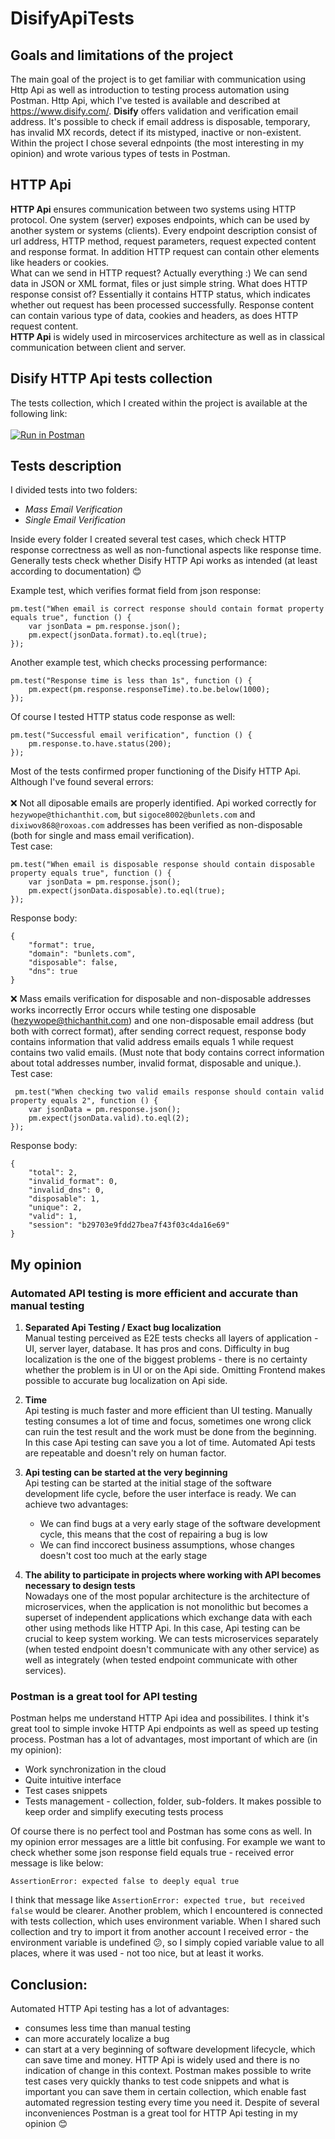 #  DisifyApiTests
## Goals and limitations of the project
The main goal of the project is to get familiar with communication using Http Api as well as introduction to testing process automation using Postman.
Http Api, which I've tested is available and described at https://www.disify.com/. **Disify** offers validation and verification email address. It's possible to check if email address is disposable, temporary, has invalid MX records, detect if its mistyped, inactive or non-existent.<br/>
Within the project I chose several ednpoints (the most interesting in my opinion) and wrote various types of tests in Postman.

## HTTP Api

**HTTP Api** ensures communication between two systems using HTTP protocol. One system (server) exposes endpoints, which can be used by another system or systems (clients). Every endpoint description consist of url address, HTTP method, request parameters, request expected content and response format. In addition HTTP request can contain other elements like headers or cookies.<br/>
What can we send in HTTP request? Actually everything :) We can send data in JSON or XML format, files or just simple string.
What does HTTP response consist of? Essentially it contains HTTP status, which indicates whether out request has been processed successfully. Response content can contain various type of data, cookies and headers, as does HTTP request content.<br/>
**HTTP Api** is widely used in mircoservices architecture as well as in classical communication between client and server.

## Disify HTTP Api tests collection

The tests collection, which I created within the project is available at the following link:<br/><br/>
[![Run in Postman](https://run.pstmn.io/button.svg)](https://app.getpostman.com/run-collection/7c78cc74ba9234c0e23f?action=collection%2Fimport)

## Tests description

I divided tests into two folders:
- *Mass Email Verification*
- *Single Email Verification*

Inside every folder I created several test cases, which check HTTP response correctness as well as non-functional aspects like response time.
Generally tests check whether Disify HTTP Api works as intended (at least according to documentation) 😊

Example test, which verifies format field from json response:
```
pm.test("When email is correct response should contain format property equals true", function () {
    var jsonData = pm.response.json();
    pm.expect(jsonData.format).to.eql(true);
});
```

Another example test, which checks processing performance:
```
pm.test("Response time is less than 1s", function () {
    pm.expect(pm.response.responseTime).to.be.below(1000);
});
```

Of course I tested HTTP status code response as well:
```
pm.test("Successful email verification", function () {
    pm.response.to.have.status(200);
});
```

Most of the tests confirmed proper functioning of the Disify HTTP Api. Although I've found several errors: <br/><br/>
❌ Not all diposable emails are properly identified. Api worked correctly for `hezywope@thichanthit.com`, but `sigoce8002@bunlets.com` and `dixiwov868@roxoas.com` addresses has been verified as non-disposable (both for single and mass email verification).<br/>
Test case:
```
pm.test("When email is disposable response should contain disposable property equals true", function () {
    var jsonData = pm.response.json();
    pm.expect(jsonData.disposable).to.eql(true);
});
```
Response body:
```
{
    "format": true,
    "domain": "bunlets.com",
    "disposable": false,
    "dns": true
}
```
❌ Mass emails verification for disposable and non-disposable addresses works incorrectly
Error occurs while testing one disposable (hezywope@thichanthit.com) and one non-disposable email address (but both with correct format), after sending correct request, response body contains information that valid address emails equals 1 while request contains two valid emails. (Must note that body contains correct information about total addresses number, invalid format, disposable and unique.).<br/>
Test case:
```
 pm.test("When checking two valid emails response should contain valid property equals 2", function () {
    var jsonData = pm.response.json();
    pm.expect(jsonData.valid).to.eql(2);
});
```
Response body:
```
{
    "total": 2,
    "invalid_format": 0,
    "invalid_dns": 0,
    "disposable": 1,
    "unique": 2,
    "valid": 1,
    "session": "b29703e9fdd27bea7f43f03c4da16e69"
}
```

## My opinion

### Automated API testing is more efficient and accurate than manual testing

1. **Separated Api Testing / Exact bug localization**<br/>
Manual testing perceived as E2E tests checks all layers of application - UI, server layer, database. It has pros and cons. Difficulty in bug localization is the one of the biggest problems - there is no certainty whether the problem is in UI or on the Api side. Omitting Frontend makes possible to accurate bug localization on Api side.

2. **Time**<br/>
Api testing is much faster and more efficient than UI testing. Manually testing consumes a lot of time and focus, sometimes one wrong click can ruin the test result and the work must be done from the beginning. In this case Api testing can save you a lot of time. Automated Api tests are repeatable and doesn't rely on human factor.

3. **Api testing can be started at the very beginning**<br/>
Api testing can be started at the initial stage of the software development life cycle, before the user interface is ready. We can achieve two advantages:
    - We can find bugs at a very early stage of the software development cycle, this means that the cost of repairing a bug is low
    - We can find inccorect business assumptions, whose changes doesn't cost too much at the early stage
   
4. **The ability to participate in projects where working with API becomes necessary to design tests**<br/>
Nowadays one of the most popular architecture is the architecture of microservices, when the application is not monolithic but becomes a superset of independent applications which exchange data with each other using methods like HTTP Api. In this case, Api testing can be crucial to keep system working. We can tests microservices separately (when tested endpoint doesn't communicate with any other service) as well as integrately (when tested endpoint communicate with other services).

### Postman is a great tool for API testing

Postman helps me understand HTTP Api idea and possibilites. I think it's great tool to simple invoke HTTP Api endpoints as well as speed up testing process.
Postman has a lot of advantages, most important of which are (in my opinion):
- Work synchronization in the cloud
- Quite intuitive interface
- Test cases snippets
- Tests management - collection, folder, sub-folders. It makes possible to keep order and simplify executing tests process

Of course there is no perfect tool and Postman has some cons as well.
In my opinion error messages are a little bit confusing. For example we want to check whether some json response field equals true - received error message is like below:
```
AssertionError: expected false to deeply equal true
```
I think that message like ```AssertionError: expected true, but received false``` would be clearer.
Another problem, which I encountered is connected with tests collection, which uses environment variable. When I shared such collection and try to import it from another account I received error - the environment variable is undefined 😕, so I simply copied variable value to all places, where it was used - not too nice, but at least it works.

## Conclusion:

Automated HTTP Api testing has a lot of advantages:
- consumes less time than manual testing
- can more accurately localize a bug
- can start at a very beginning of software development lifecycle, which can save time and money.
HTTP Api is widely used and there is no indication of change in this context.
Postman makes possible to write test cases very quickly thanks to test code snippets and what is important you can save them in certain collection, which enable fast automated regression testing every time you need it. Despite of several inconveniences Postman is a great tool for HTTP Api testing in my opinion 😊
